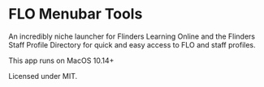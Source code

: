 # FLO Menubar Tools

An incredibly niche launcher for Flinders Learning Online and the Flinders Staff Profile Directory for quick and easy access to FLO and staff profiles.

This app runs on MacOS 10.14+

Licensed under MIT.
